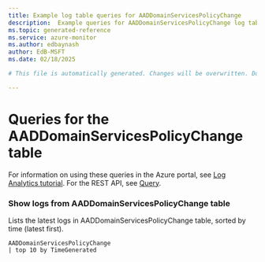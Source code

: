 ```yaml
---
title: Example log table queries for AADDomainServicesPolicyChange
description:  Example queries for AADDomainServicesPolicyChange log table
ms.topic: generated-reference
ms.service: azure-monitor
ms.author: edbaynash
author: EdB-MSFT
ms.date: 02/18/2025

# This file is automatically generated. Changes will be overwritten. Do not change this file directly. 

---
```


# Queries for the AADDomainServicesPolicyChange table

For information on using these queries in the Azure portal, see [Log Analytics tutorial](/azure/azure-monitor/logs/log-analytics-tutorial). For the REST API, see [Query](/rest/api/loganalytics/query).


### Show logs from AADDomainServicesPolicyChange table  


Lists the latest logs in AADDomainServicesPolicyChange table, sorted by time (latest first).  

```query
AADDomainServicesPolicyChange
| top 10 by TimeGenerated
```

